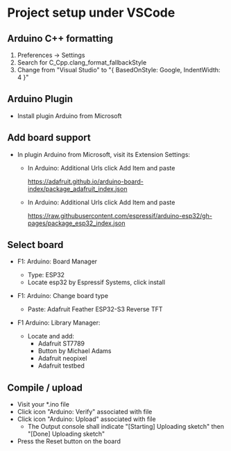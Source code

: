 # Project setup under VSCode

## Arduino C++ formatting

1. Preferences -> Settings
2. Search for C_Cpp.clang_format_fallbackStyle
3. Change from "Visual Studio" to "{ BasedOnStyle: Google, IndentWidth: 4 }"

## Arduino Plugin

- Install plugin Arduino from Microsoft

## Add board support

- In plugin Arduino from Microsoft, visit its Extension Settings:

  - In Arduino: Additional Urls click Add Item and paste

    https://adafruit.github.io/arduino-board-index/package_adafruit_index.json

  - In Arduino: Additional Urls click Add Item and paste

	  https://raw.githubusercontent.com/espressif/arduino-esp32/gh-pages/package_esp32_index.json

## Select board

- F1: Arduino: Board Manager
	- Type: ESP32
	- Locate esp32 by Espressif Systems, click install

- F1: Arduino: Change board type
    - Paste: Adafruit Feather ESP32-S3 Reverse TFT

- F1 Arduino: Library Manager:
  - Locate and add:
    - Adafruit ST7789
    - Button by Michael Adams
    - Adafruit neopixel
    - Adafruit testbed

## Compile / upload

- Visit your *.ino file
- Click icon "Arduino: Verify" associated with file
- Click icon "Arduino: Upload" associated with file
    - The Output console shall indicate "[Starting] Uploading sketch"
      then "[Done] Uploading sketch"
- Press the Reset button on the board
